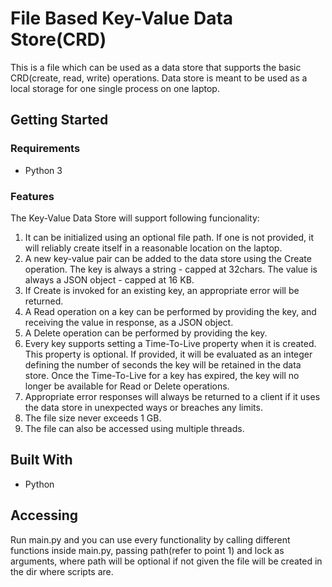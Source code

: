 # File Based Key-Value Data Store(CRD)
This is a file which can be used as a data store that supports the basic CRD(create, read, write) operations. Data store is meant to be used as a local storage for one single process on one laptop.

## Getting Started

### Requirements
* Python 3

### Features
The Key-Value Data Store will support following funcionality:
1. It can be initialized using an optional file path. If one is not provided, it will reliably create itself in a reasonable location on the laptop.
2. A new key-value pair can be added to the data store using the Create operation. The key is always a string - capped at 32chars. The value is always a JSON object - capped at 16 KB.
3. If Create is invoked for an existing key, an appropriate error will be returned.
4. A Read operation on a key can be performed by providing the key, and receiving the value in response, as a JSON object.
5. A Delete operation can be performed by providing the key.
6. Every key supports setting a Time-To-Live property when it is created. This property is optional. If provided, it will be evaluated as an integer defining the number of seconds the key will be retained in the data store. Once the Time-To-Live for a key has expired, the key will no longer be available for Read or Delete operations.
7. Appropriate error responses will always be returned to a client if it uses the data store in unexpected ways or breaches any limits.
8. The file size never exceeds 1 GB.
9. The file can also be accessed using multiple threads.

## Built With
* Python

## Accessing
Run main.py and you can use every functionality by calling different functions inside main.py, passing path(refer to point 1) and lock as arguments, where path will be optional if not given the file will be created in the dir where scripts are.

